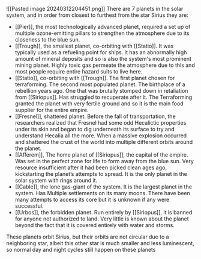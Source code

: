 
![[Pasted image 20240312204451.png]]
There are 7 planets in the solar system, and in order from closest to furthest from the star Sirius they are:
- [[Pier]], the most technologically advanced planet, required a set up of multiple ozone-emitting pillars to strengthen the atmosphere due to its closeness to the blue sun. 
- [[Trough]], the smallest planet, co-orbiting with [[Statio]]. It was typically used as a refueling point for ships. It has an abnormally high amount of mineral deposits and so is also the system's most prominent mining planet. Highly toxic gas permeate the atmosphere due to this and most people require entire hazard suits to live here. 
- [[Statio]], co-orbiting with [[Trough]]. The first planet chosen for terraforming. The second most populated planet. The birthplace of a rebellion years ago. One that was brutally stomped down in retaliation from [[Siriopus]]. Has struggled to recuperate after it. The Terraforming granted the planet with very fertile ground and so it is the main food supplier for the entire empire. 
- [[Fresnel]], shattered planet. Before the fall of transportation, the researchers realized that Fresnel had some odd Hecalictic properties under its skin and began to dig underneath its surface to try and understand Hecalia all the more. When a massive explosion occurred and shattered the crust of the world into multiple different orbits around the planet. 
- [[Afferem]], The home planet of [[Siriopus]], the capital of the empire. Was set in the perfect zone for life to form away from the blue sun. Very resource insufficient after it had been picked clean ages ago, kickstarting the planet’s attempts to spread. It is the only planet in the solar system with rings around it. 
- [[Cable]], the lone gas-giant of the system. It is the largest planet in the system. Has Multiple settlements on its many moons. There have been many attempts to access its core but it is unknown if any were successful. 
- [[Urbos]], the forbidden planet. Run entirely by [[Siriopus]], it is banned for anyone not authorized to land. Very little is known about the planet beyond the fact that it is covered entirely with water and storms.

These planets orbit Sirius, but their orbits are not circular due to a neighboring star, albeit this other star is much smaller and less luminescent, so normal day and night cycles still happen on these planets
